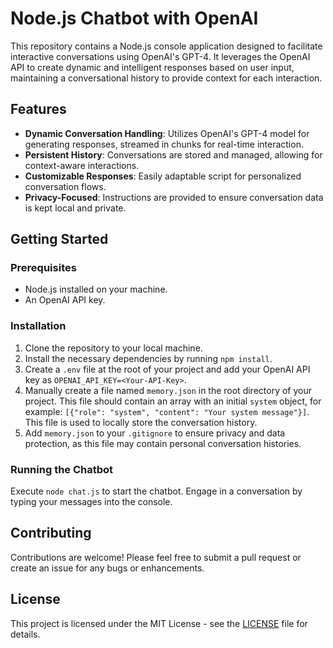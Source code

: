 # Node.js Chatbot with OpenAI

This repository contains a Node.js console application designed to facilitate interactive conversations using OpenAI's GPT-4. It leverages the OpenAI API to create dynamic and intelligent responses based on user input, maintaining a conversational history to provide context for each interaction.

## Features

-   **Dynamic Conversation Handling**: Utilizes OpenAI's GPT-4 model for generating responses, streamed in chunks for real-time interaction.
-   **Persistent History**: Conversations are stored and managed, allowing for context-aware interactions.
-   **Customizable Responses**: Easily adaptable script for personalized conversation flows.
-   **Privacy-Focused**: Instructions are provided to ensure conversation data is kept local and private.

## Getting Started

### Prerequisites

-   Node.js installed on your machine.
-   An OpenAI API key.

### Installation

1. Clone the repository to your local machine.
2. Install the necessary dependencies by running `npm install`.
3. Create a `.env` file at the root of your project and add your OpenAI API key as `OPENAI_API_KEY=<Your-API-Key>`.
4. Manually create a file named `memory.json` in the root directory of your project. This file should contain an array with an initial `system` object, for example: `[{"role": "system", "content": "Your system message"}]`. This file is used to locally store the conversation history.
5. Add `memory.json` to your `.gitignore` to ensure privacy and data protection, as this file may contain personal conversation histories.

### Running the Chatbot

Execute `node chat.js` to start the chatbot. Engage in a conversation by typing your messages into the console.

## Contributing

Contributions are welcome! Please feel free to submit a pull request or create an issue for any bugs or enhancements.

## License

This project is licensed under the MIT License - see the [LICENSE](LICENSE) file for details.
